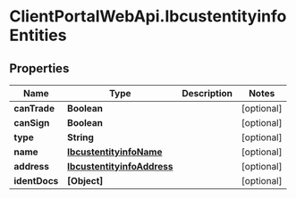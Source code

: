 # ClientPortalWebApi.IbcustentityinfoEntities

## Properties
Name | Type | Description | Notes
------------ | ------------- | ------------- | -------------
**canTrade** | **Boolean** |  | [optional] 
**canSign** | **Boolean** |  | [optional] 
**type** | **String** |  | [optional] 
**name** | [**IbcustentityinfoName**](IbcustentityinfoName.md) |  | [optional] 
**address** | [**IbcustentityinfoAddress**](IbcustentityinfoAddress.md) |  | [optional] 
**identDocs** | **[Object]** |  | [optional] 


